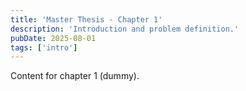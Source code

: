 ```yaml
---
title: 'Master Thesis - Chapter 1'
description: 'Introduction and problem definition.'
pubDate: 2025-08-01
tags: ['intro']
---
```


Content for chapter 1 (dummy).
